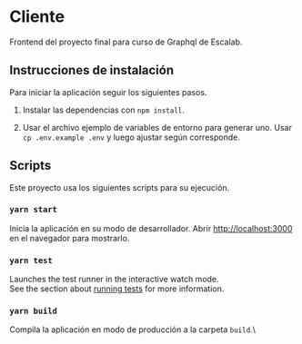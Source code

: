 # Cliente

Frontend del proyecto final para curso de Graphql de Escalab.

## Instrucciones de instalación

Para iniciar la aplicación seguir los siguientes pasos.

1. Instalar las dependencias con `npm install`.

2. Usar el archivo ejemplo de variables de entorno para generar uno. Usar `cp .env.example .env` y luego ajustar según corresponde.

## Scripts

Este proyecto usa los siguientes scripts para su ejecución.

### `yarn start`

Inicia la aplicación en su modo de desarrollador.
Abrir [http://localhost:3000](http://localhost:3000) en el navegador para mostrarlo.

### `yarn test`

Launches the test runner in the interactive watch mode.\
See the section about [running tests](https://facebook.github.io/create-react-app/docs/running-tests) for more information.

### `yarn build`

Compila la aplicación en modo de producción a la carpeta `build`.\